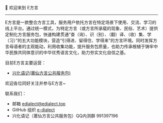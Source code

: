 👋 欢迎来到 E方言

---

E方言是一款整合方言工具，服务用户依托方言在特定场景下使用、交流、学习的线上平台。通过统一模式，为特定方言（或方言所承载的现象、民俗、艺术）提供定制化方言服务包，快速构建贯通“查（询）、识（别）、（翻）译、（收）集、学（习）”的五大功能模块，营造“引得进、留得住、学得来”的方言环境。同时发挥方言母语者的主观能动，利用收集功能，提升服务包质量，也助力传承根植于铸牢中华民族共同体意识的中华优秀语言文化，助力夯实文化自信之基。

目前E方言主要运营：

- [兴化语记(莆仙方言公共服务包)](https://pxm.edialect.top)

欢迎各位同好关注并参与E方言~

联系我们：

- 邮箱 [edialect@edialect.top](http://mail.qq.com/cgi-bin/qm_share?t=qm_mailme&email=ocTFyMDNxMLV4cTFyMDNxMLVj9XO0Q)
- GitHub 组织 [e-dialect](https://github.com/e-dialect)
- 兴化语记（莆仙方言公共服务包）QQ内测群 991397196 
